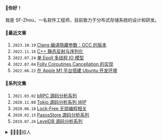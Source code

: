 #### 👋你好！
我是 SF-Zhou，一名软件工程师，目前致力于分布式存储系统的设计和研发。

#### 📝最近文章
1. `2023.10.19` [Clang 编译隐藏参数：GCC 的版本](https://sf-zhou.github.io/programming/clang_select_gcc_toolchain.html)
1. `2022.11.16` [C++ 静态反射与序列化](https://sf-zhou.github.io/programming/cpp_static_reflection.html)
1. `2022.07.24` [单 Epoll 多线程 IO 模型](https://sf-zhou.github.io/linux/single_epoll_multi_workers.html)
1. `2022.07.04` [Folly Coroutines Cancellation 的实现](https://sf-zhou.github.io/coroutine/folly_coro_cancellation.html)
1. `2022.06.22` [在 Apple M1 平台搭建 Ubuntu 开发环境](https://sf-zhou.github.io/productivity/ubuntu_env_on_apple_m1.html)

#### 📘系列文集
1. `2021.03.02` [bRPC 源码分析系列](https://sf-zhou.github.io/#/bRPC)
1. `2020.11.08` [Tokio 源码分析系列 *WIP*](https://sf-zhou.github.io/#/Tokio)
1. `2020.06.10` [Lock-Free 无锁编程相关](https://sf-zhou.github.io/#/Lock-Free)
1. `2020.02.15` [PaxosStore 源码分析系列](https://sf-zhou.github.io/#/Paxos)
1. `2019.07.26` [LevelDB 源码分析系列](https://sf-zhou.github.io/#/LevelDB)

<details>
<summary>👩‍💼🧑‍💼招人</summary>

如果你对存储、内核、C++ 感兴趣并且最近在看机会，我应该可以帮你内推。坐标杭州，行业量化，[点我发送简历](mailto:sf.zhou@high-flyer.cn)。同时在招 AI 平台开发和深度学习工程师，欢迎丢简历～

</details>
